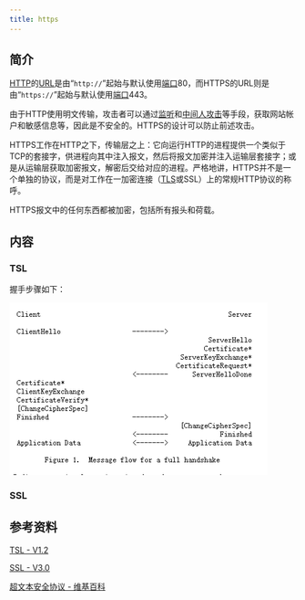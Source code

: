 ```yaml
---
title: https
---
```

## 简介

[HTTP](https://zh.wikipedia.org/wiki/HTTP)的[URL](https://zh.wikipedia.org/wiki/统一资源定位符)是由“`http://`”起始与默认使用[端口](https://zh.wikipedia.org/wiki/TCP/UDP端口列表)80，而HTTPS的URL则是由“`https://`”起始与默认使用[端口](https://zh.wikipedia.org/wiki/TCP/UDP端口列表)443。

由于HTTP使用明文传输，攻击者可以通过[监听](https://zh.wikipedia.org/wiki/監聽)和[中间人攻击](https://zh.wikipedia.org/wiki/中间人攻击)等手段，获取网站帐户和敏感信息等，因此是不安全的。HTTPS的设计可以防止前述攻击。

HTTPS工作在HTTP之下，传输层之上：它向运行HTTP的进程提供一个类似于TCP的套接字，供进程向其中注入报文，然后将报文加密并注入运输层套接字；或是从运输层获取加密报文，解密后交给对应的进程。严格地讲，HTTPS并不是一个单独的协议，而是对工作在一加密连接（[TLS](https://zh.wikipedia.org/wiki/传输层安全)或SSL）上的常规HTTP协议的称呼。

HTTPS报文中的任何东西都被加密，包括所有报头和荷载。

## 内容

### TSL

握手步骤如下：

![tls-handshake](./图片/tls-handshake.png)

### SSL





## 参考资料

[TSL - V1.2](https://tools.ietf.org/html/rfc5246)

[SSL - V3.0](https://tools.ietf.org/html/draft-ietf-tls-ssl-version3-00)

[超文本安全协议 - 维基百科](https://zh.wikipedia.org/wiki/%E8%B6%85%E6%96%87%E6%9C%AC%E4%BC%A0%E8%BE%93%E5%AE%89%E5%85%A8%E5%8D%8F%E8%AE%AE)

